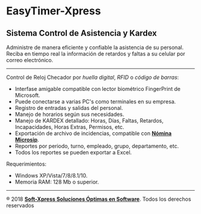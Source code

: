 # EasyTimer-Xpress

## Sistema Control de Asistencia y Kardex

Administre de manera eficiente y confiable la asistencia de su personal. Reciba en tiempo real la información de retardos y faltas a su celular por correo electrónico.

---

Control de Reloj Checador por _huella digital_, _RFID_ o _código de barras_:

 * Interfase amigable compatible con lector biométrico FingerPrint de Microsoft.
 * Puede conectarse a varias PC's como terminales en su empresa.
 * Registro de entradas y salidas del personal.
 * Manejo de horarios según sus necesidades.
 * Manejo de KARDEX detallado: Horas, Días, Faltas, Retardos, Incapacidades, Horas Extras, Permisos, etc.
 * Exportación de archivo de incidencias, compatible con [**Nómina Microsip**](https://www.microsip.com/).
 * Reportes por periodo, turno, empleado, grupo, departamento, etc.
 * Todos los reportes se pueden exportar a Excel.
 
 Requerimientos: 
 * Windows XP/Vista/7/8/8.1/10.
 * Memoria RAM: 128 Mb o superior.
 
 ---
 ® 2018 [**Soft-Xpress Soluciones Óptimas en Software**](http://soft-xpress.com/index.php?pageid=77#.WxTQKiBrzIU). Todos los derechos reservados
